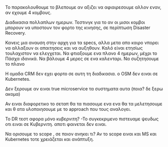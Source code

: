 Το παρακολουθουμε το βλεπουμε αν αξιζει να αφιαιρεσουμε αλλον εναν, αν εχουμε 4 κομβους.

Διαδικασια πολλαπλων ημερων. Τεστινγκ για το αν οι μισοι κομβοι μπορουν να υποστουν τον φορτο της κινησης, σε περίπτωση Disaster Recovery.


Κανεις μια αναυση στην αρχη για τα specs, αλλα μετα απο καιρο νπορει να αλλαξουν οι απαιτησεις και να αυξηθουν. 
Καλό είναι ετησίως τουλαχιστον να ελεγχεται.
Να φτιαξουμε ενα πλανο 4 ημερων, μέχρι το Πάσχα ιδανικά. Να βάλουμε 4 μερες σε ενα καλενταρι.
Να συζητησουμε το πλανο

Η ομαδα CRM δεν εχει φορτο σε αυτη τη διαδικασια.
ο OSM δεν ειναι σε Kubernetes.

Δεν ξερουμε αν ειναι true microservice τα συστηματα αυτα (ποια? δε ξερω ακομα)

Αν ειναι διαφορετικο το σεταπ θα τα πιασουμε ενα ενα θα τα μελετησουμε και θ ατα υλοποιησουμε με το approach που τους αναλογει.

Το DR τεστ αφορα μόνο κυβερνιτη?
-Το συγκεκριμενο πιστευαμε ψευδως οτι ειναι σε Κυβερνιτη. αποτι φαινεται δεν ειναι.

Να ορισουμε το scope , σε ποιον ανηκει τι?
Αν το scope ειναι και MS και Kubernetes τοτε χρειάζεται και ανάπτυξη. 

